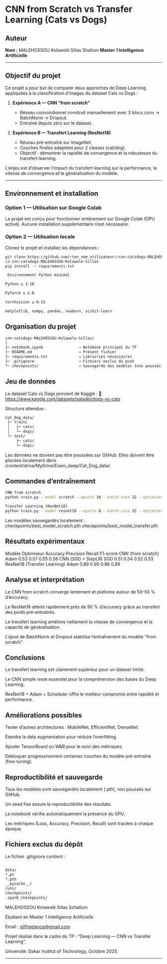 # CNN from Scratch vs Transfer Learning (Cats vs Dogs)

## Auteur
**Nom :** MALEHOSSOU Kolawolé Sillas Shallum
**Master 1 Intelligence Artificielle**

---

## Objectif du projet
Ce projet a pour but de comparer deux approches de Deep Learning appliquées à la classification d’images du dataset Cats vs Dogs :

1. **Expérience A — CNN “from scratch”**
   - Réseau convolutionnel construit manuellement avec 3 blocs conv → BatchNorm → Dropout.
   - Entraîné depuis zéro sur le dataset.

2. **Expérience B — Transfert Learning (ResNet18)**
   - Réseau pré-entraîné sur ImageNet.
   - Couches finales adaptées pour 2 classes (cat/dog).
   - Objectif : démontrer la rapidité de convergence et la robustesse du transfert learning.

L’enjeu est d’observer l’impact du transfert learning sur la performance, la vitesse de convergence et la généralisation du modèle.

---

## Environnement et installation

### Option 1 — Utilisation sur **Google Colab**
Le projet est conçu pour fonctionner entièrement sur Google Colab (GPU activé).
Aucune installation supplémentaire n’est nécessaire.

### Option 2 — Utilisation locale
Clonez le projet et installez les dépendances :

```bash
git clone https://github.com/<ton_nom_utilisateur>/cnn-catsdogs-MALEHOSSOU-Kolawole-Sillas.git
cd cnn-catsdogs-MALEHOSSOU-Kolawole-Sillas
pip install -r requirements.txt

 Environnement Python minimal

Python ≥ 3.10

PyTorch ≥ 2.0

torchvision ≥ 0.15

matplotlib, numpy, pandas, seaborn, scikit-learn
```


## Organisation du projet
 ```bash
cnn-catsdogs-MALEHOSSOU-Kolawole-Sillas/
│
├─ notebook.ipynb                → Notebook principal du TP
├─ README.md                     → Présent fichier
├─ requirements.txt              → Librairies nécessaires
├─ .gitignore                    → Fichiers exclus du push
└─ checkpoints/                  → Sauvegarde des modèles (non poussés sur GitHub)
```

## Jeu de données

Le dataset Cats vs Dogs provient de Kaggle :
🔗 https://www.kaggle.com/datasets/salader/dogs-vs-cats

Structure attendue :
```bash
Cat_Dog_data/
 ├─ train/
 │   ├─ cats/
 │   └─ dogs/
 └─ test/
     ├─ cats/
     └─ dogs/
```


 Les données ne doivent pas être poussées sur GitHub.
Elles doivent être placées localement dans /content/drive/MyDrive/Exam_deep/Cat_Dog_data/.

## Commandes d’entraînement
 ```bash
 CNN from scratch
python train.py --model scratch --epochs 10 --batch-size 32 --optimizer adam --dropout 0.5

Transfer Learning (ResNet18)
python train.py --model resnet18 --epochs 8 --batch-size 32 --optimizer adam --lr 1e-4 --freeze True
```

Les modèles sauvegardés localement :
checkpoints/best_model_scratch.pth
checkpoints/best_model_transfer.pth

## Résultats expérimentaux
Modèle	Optimiseur	Accuracy	Precision	Recall	F1-score
CNN (from scratch)	Adam	0.53	0.57	0.55	0.56
CNN (SGD + StepLR)	SGD	0.51	0.54	0.52	0.53
ResNet18 (Transfer Learning)	Adam	0.89	0.90	0.88	0.89



## Analyse et interprétation

Le CNN from scratch converge lentement et plafonne autour de 50–55 % d’accuracy.

Le ResNet18 atteint rapidement près de 90 % d’accuracy grâce au transfert des poids pré-entraînés.

Le transfert learning améliore nettement la vitesse de convergence et la capacité de généralisation.

L’ajout de BatchNorm et Dropout stabilise l’entraînement du modèle “from scratch”.


## Conclusions

Le transfert learning est clairement supérieur pour un dataset limité.

Le CNN simple reste essentiel pour la compréhension des bases du Deep Learning.

ResNet18 + Adam + Scheduler offre le meilleur compromis entre rapidité et performance.


## Améliorations possibles

Tester d’autres architectures : MobileNet, EfficientNet, DenseNet.

Étendre la data augmentation pour réduire l’overfitting.

Ajouter TensorBoard ou W&B pour le suivi des métriques.

Débloquer progressivement certaines couches du modèle pré-entraîné (fine-tuning).


## Reproductibilité et sauvegarde

Tous les modèles sont sauvegardés localement (.pth), non poussés sur GitHub.

Un seed fixe assure la reproductibilité des résultats.

Le notebook vérifie automatiquement la présence du GPU.

Les métriques (Loss, Accuracy, Precision, Recall) sont tracées à chaque époque.


## Fichiers exclus du dépôt

Le fichier .gitignore contient :
```bash

data/
*.pt
*.pth
__pycache__/
runs/
checkpoints/
.ipynb_checkpoints/
```


MALEHOSSOU Kolawolé Sillas Schallum

Étudiant en Master 1 Intelligence Artificielle

Email : sillfreelance@gmail.com

Projet réalisé dans le cadre du TP : “Deep Learning — CNN vs Transfer Learning”,

Université: Dakar Institut of Technology, Octobre 2025.


---
